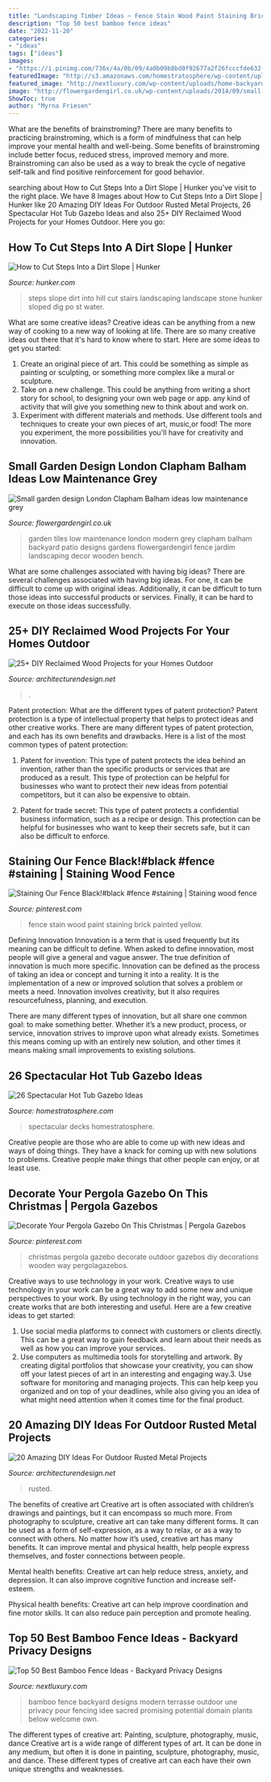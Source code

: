 ```yaml
---
title: "Landscaping Timber Ideas ~ Fence Stain Wood Paint Staining Brick Painted Yellow"
description: "Top 50 best bamboo fence ideas"
date: "2022-11-20"
categories:
- "ideas"
tags: ["ideas"]
images:
- "https://i.pinimg.com/736x/4a/0b/09/4a0b09b8bd0f92677a2f26fcccfde632--cozy-christmas-christmas-.jpg"
featuredImage: "http://s3.amazonaws.com/homestratosphere/wp-content/uploads/2016/03/22150903/7-Gazebo-HotTub.jpg"
featured_image: "http://nextluxury.com/wp-content/uploads/home-backyard-designs-bamboo-fence-modern-inspiration.jpg"
image: "http://flowergardengirl.co.uk/wp-content/uploads/2014/09/small-garden-design-london-clapham-balham-ideas-low-maintenance-grey-tiles-14.jpg"
ShowToc: true
author: "Myrna Friesen"
---
```



What are the benefits of brainstroming?
There are many benefits to practicing brainstroming, which is a form of mindfulness that can help improve your mental health and well-being. Some benefits of brainstroming include better focus, reduced stress, improved memory and more. Brainstroming can also be used as a way to break the cycle of negative self-talk and find positive reinforcement for good behavior.

	

		
searching about How to Cut Steps Into a Dirt Slope | Hunker you've visit to the right place. We have 8 Images about How to Cut Steps Into a Dirt Slope | Hunker like 20 Amazing DIY Ideas For Outdoor Rusted Metal Projects, 26 Spectacular Hot Tub Gazebo Ideas and also 25+ DIY Reclaimed Wood Projects for your Homes Outdoor. Here you go:
		
    
## How To Cut Steps Into A Dirt Slope | Hunker

<img loading=lazy src="https://img.hunkercdn.com/640/clsd/getty/2dcbab29f8f8424c85c1c65102efcc5d" onerror="this.onerror=null;this.src='https://tse3.mm.bing.net/th?id=OIP.UekEMRLHYVP4YtUH9zb3cAHaE6&amp;pid=15.1';" alt="How to Cut Steps Into a Dirt Slope | Hunker">

_Source: hunker.com_

>steps slope dirt into hill cut stairs landscaping landscape stone hunker sloped dig po st water. 

	

What are some creative ideas?
Creative ideas can be anything from a new way of cooking to a new way of looking at life. There are so many creative ideas out there that it's hard to know where to start. Here are some ideas to get you started: 
1. Create an original piece of art. This could be something as simple as painting or sculpting, or something more complex like a mural or sculpture. 
2. Take on a new challenge. This could be anything from writing a short story for school, to designing your own web page or app. any kind of activity that will give you something new to think about and work on. 
3. Experiment with different materials and methods. Use different tools and techniques to create your own pieces of art, music,or food! The more you experiment, the more possibilities you'll have for creativity and innovation.

    
## Small Garden Design London Clapham Balham Ideas Low Maintenance Grey

<img loading=lazy src="http://flowergardengirl.co.uk/wp-content/uploads/2014/09/small-garden-design-london-clapham-balham-ideas-low-maintenance-grey-tiles-14.jpg" onerror="this.onerror=null;this.src='https://tse1.mm.bing.net/th?id=OIP.Xb0IA1pGU-OXRV7lOtGvgQHaKY&amp;pid=15.1';" alt="Small garden design London Clapham Balham ideas low maintenance grey">

_Source: flowergardengirl.co.uk_

>garden tiles low maintenance london modern grey clapham balham backyard patio designs gardens flowergardengirl fence jardim landscaping decor wooden bench. 

	

What are some challenges associated with having big ideas?
There are several challenges associated with having big ideas. For one, it can be difficult to come up with original ideas. Additionally, it can be difficult to turn those ideas into successful products or services. Finally, it can be hard to execute on those ideas successfully.

    
## 25+ DIY Reclaimed Wood Projects For Your Homes Outdoor

<img loading=lazy src="https://cdn.architecturendesign.net/wp-content/uploads/2015/05/AD-Outdoor-Reclaimed-Wood-Projects-2.jpg" onerror="this.onerror=null;this.src='https://tse1.mm.bing.net/th?id=OIP.0mmlY4TGyNcGmOzJRxWhHQHaLL&amp;pid=15.1';" alt="25+ DIY Reclaimed Wood Projects for your Homes Outdoor">

_Source: architecturendesign.net_

>. 

	

Patent protection: What are the different types of patent protection?
Patent protection is a type of intellectual property that helps to protect ideas and other creative works. There are many different types of patent protection, and each has its own benefits and drawbacks. Here is a list of the most common types of patent protection:
1) Patent for invention: This type of patent protects the idea behind an invention, rather than the specific products or services that are produced as a result. This type of protection can be helpful for businesses who want to protect their new ideas from potential competitors, but it can also be expensive to obtain.

2) Patent for trade secret: This type of patent protects a confidential business information, such as a recipe or design. This protection can be helpful for businesses who want to keep their secrets safe, but it can also be difficult to enforce.

    
## Staining Our Fence Black!#black #fence #staining | Staining Wood Fence

<img loading=lazy src="https://i.pinimg.com/736x/39/35/b7/3935b7a660fe52c48a0db52bc4506680.jpg" onerror="this.onerror=null;this.src='https://tse3.mm.bing.net/th?id=OIP.iaEySblzKmhoQGL04UR2eAHaJQ&amp;pid=15.1';" alt="Staining Our Fence Black!#black #fence #staining | Staining wood fence">

_Source: pinterest.com_

>fence stain wood paint staining brick painted yellow. 

	

Defining Innovation
Innovation is a term that is used frequently but its meaning can be difficult to define. When asked to define innovation, most people will give a general and vague answer. The true definition of innovation is much more specific.
Innovation can be defined as the process of taking an idea or concept and turning it into a reality. It is the implementation of a new or improved solution that solves a problem or meets a need. Innovation involves creativity, but it also requires resourcefulness, planning, and execution.

There are many different types of innovation, but all share one common goal: to make something better. Whether it’s a new product, process, or service, innovation strives to improve upon what already exists. Sometimes this means coming up with an entirely new solution, and other times it means making small improvements to existing solutions.

    
## 26 Spectacular Hot Tub Gazebo Ideas

<img loading=lazy src="http://s3.amazonaws.com/homestratosphere/wp-content/uploads/2016/03/22150903/7-Gazebo-HotTub.jpg" onerror="this.onerror=null;this.src='https://tse4.mm.bing.net/th?id=OIP._olHeOQD6wOuRH5btsowMAHaE7&amp;pid=15.1';" alt="26 Spectacular Hot Tub Gazebo Ideas">

_Source: homestratosphere.com_

>spectacular decks homestratosphere. 

	

Creative people are those who are able to come up with new ideas and ways of doing things. They have a knack for coming up with new solutions to problems. Creative people make things that other people can enjoy, or at least use.

    
## Decorate Your Pergola Gazebo On This Christmas | Pergola Gazebos

<img loading=lazy src="https://i.pinimg.com/736x/4a/0b/09/4a0b09b8bd0f92677a2f26fcccfde632--cozy-christmas-christmas-.jpg" onerror="this.onerror=null;this.src='https://tse2.mm.bing.net/th?id=OIP.YIMcFAnlnz3iHo55oRpa1QHaGe&amp;pid=15.1';" alt="Decorate Your Pergola Gazebo On This Christmas | Pergola Gazebos">

_Source: pinterest.com_

>christmas pergola gazebo decorate outdoor gazebos diy decorations wooden way pergolagazebos. 

	

Creative ways to use technology in your work.
Creative ways to use technology in your work can be a great way to add some new and unique perspectives to your work. By using technology in the right way, you can create works that are both interesting and useful. Here are a few creative ideas to get started: 
1. Use social media platforms to connect with customers or clients directly. This can be a great way to gain feedback and learn about their needs as well as how you can improve your services.
2. Use computers as multimedia tools for storytelling and artwork. By creating digital portfolios that showcase your creativity, you can show off your latest pieces of art in an interesting and engaging way.3. Use software for monitoring and managing projects. This can help keep you organized and on top of your deadlines, while also giving you an idea of what might need attention when it comes time for the final product.
    
## 20 Amazing DIY Ideas For Outdoor Rusted Metal Projects

<img loading=lazy src="https://cdn.architecturendesign.net/wp-content/uploads/2016/03/AD-Rusted-Metal-Projects-20.jpg" onerror="this.onerror=null;this.src='https://tse2.mm.bing.net/th?id=OIP.jf7RJsxj3QOG_gdf-MfN8QHaE6&amp;pid=15.1';" alt="20 Amazing DIY Ideas For Outdoor Rusted Metal Projects">

_Source: architecturendesign.net_

>rusted. 

	

The benefits of creative art
Creative art is often associated with children’s drawings and paintings, but it can encompass so much more. From photography to sculpture, creative art can take many different forms. It can be used as a form of self-expression, as a way to relax, or as a way to connect with others.
No matter how it’s used, creative art has many benefits. It can improve mental and physical health, help people express themselves, and foster connections between people.

Mental health benefits: Creative art can help reduce stress, anxiety, and depression. It can also improve cognitive function and increase self-esteem.

Physical health benefits: Creative art can help improve coordination and fine motor skills. It can also reduce pain perception and promote healing.

    
## Top 50 Best Bamboo Fence Ideas - Backyard Privacy Designs

<img loading=lazy src="http://nextluxury.com/wp-content/uploads/home-backyard-designs-bamboo-fence-modern-inspiration.jpg" onerror="this.onerror=null;this.src='https://tse3.mm.bing.net/th?id=OIP.glN4yvhUhrozzmkTcouiBQHaFj&amp;pid=15.1';" alt="Top 50 Best Bamboo Fence Ideas - Backyard Privacy Designs">

_Source: nextluxury.com_

>bamboo fence backyard designs modern terrasse outdoor une privacy pour fencing idee sacred promising potential domain plants below welcome own. 

	

The different types of creative art: Painting, sculpture, photography, music, dance
Creative art is a wide range of different types of art. It can be done in any medium, but often it is done in painting, sculpture, photography, music, and dance. These different types of creative art can each have their own unique strengths and weaknesses.

